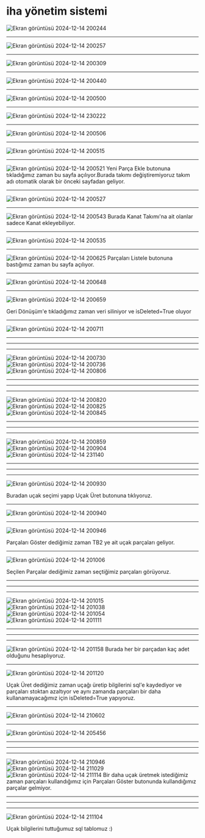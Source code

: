 # iha yönetim sistemi
![Ekran görüntüsü 2024-12-14 200244](https://github.com/user-attachments/assets/772dc5a2-81d2-4e7f-9522-441b0271a57e)
<hr>

![Ekran görüntüsü 2024-12-14 200257](https://github.com/user-attachments/assets/2aa16ec6-7c4b-4983-bb75-6e0f0e813566)
<hr>

![Ekran görüntüsü 2024-12-14 200309](https://github.com/user-attachments/assets/abd6dd0d-746c-47dd-be3f-3146cd64fec5)
<hr>

![Ekran görüntüsü 2024-12-14 200440](https://github.com/user-attachments/assets/03167acc-98bf-49f7-aad3-21a7a8b6fb2c)
<hr>

![Ekran görüntüsü 2024-12-14 200500](https://github.com/user-attachments/assets/09c6ac6e-34d2-496c-9796-858ba6e4328f)
<hr>

![Ekran görüntüsü 2024-12-14 230222](https://github.com/user-attachments/assets/8ebd3321-f113-458f-b33f-a3da42749628)
<hr>

![Ekran görüntüsü 2024-12-14 200506](https://github.com/user-attachments/assets/db23c517-ab1c-45d7-b09c-431c9d32dfb3)
<hr>

![Ekran görüntüsü 2024-12-14 200515](https://github.com/user-attachments/assets/4c4533b0-2db1-4533-b7d5-f3546704576c)
<hr>

![Ekran görüntüsü 2024-12-14 200521](https://github.com/user-attachments/assets/24556321-9263-4fe1-8731-c393dd646d51)
Yeni Parça Ekle butonuna tıkladığımız zaman bu sayfa açılıyor.Burada takımı değiştiremiyoruz takım adı otomatik olarak bir önceki sayfadan geliyor.
<hr>

![Ekran görüntüsü 2024-12-14 200527](https://github.com/user-attachments/assets/1301723e-2acc-4ff9-b292-239470a64ece)
<hr>

![Ekran görüntüsü 2024-12-14 200543](https://github.com/user-attachments/assets/fbdeba86-82aa-4a0e-b76f-0ef30dbcb1fc)
Burada Kanat Takımı'na ait olanlar sadece Kanat ekleyebiliyor.
<hr>

![Ekran görüntüsü 2024-12-14 200535](https://github.com/user-attachments/assets/50e3f41d-29f2-4ba2-8521-63e9c9e206f3)
<hr>

![Ekran görüntüsü 2024-12-14 200625](https://github.com/user-attachments/assets/047d02e5-d98d-4678-b852-7855ba749b5c)
Parçaları Listele butonuna bastığımız zaman bu sayfa açılıyor.
<hr>

![Ekran görüntüsü 2024-12-14 200648](https://github.com/user-attachments/assets/a5e175e3-64f7-4f65-83d9-ec3019b7f8dd)
<hr>

![Ekran görüntüsü 2024-12-14 200659](https://github.com/user-attachments/assets/d82b458f-4604-490c-977b-465bc1622ea2)

Geri Dönüşüm'e tıkladığımız zaman veri siliniyor ve isDeleted=True oluyor 
<hr>

![Ekran görüntüsü 2024-12-14 200711](https://github.com/user-attachments/assets/6f27a5fd-02b3-497c-a6c2-491d1e9c528a)
<hr><hr><hr>

![Ekran görüntüsü 2024-12-14 200730](https://github.com/user-attachments/assets/d8691890-12be-40d7-bd4c-40ac8a9ee139)
![Ekran görüntüsü 2024-12-14 200736](https://github.com/user-attachments/assets/3e930faa-121a-4aa2-9f09-333538616969)
![Ekran görüntüsü 2024-12-14 200806](https://github.com/user-attachments/assets/09730a19-da25-4b83-8014-b12857d0dc83)
<hr><hr><hr>

![Ekran görüntüsü 2024-12-14 200820](https://github.com/user-attachments/assets/3ca037d6-c8b2-4235-9909-ad7ea4b3ab89)
![Ekran görüntüsü 2024-12-14 200825](https://github.com/user-attachments/assets/b3622f94-3cba-45d1-ba65-4282fcafede7)
![Ekran görüntüsü 2024-12-14 200845](https://github.com/user-attachments/assets/c79da436-7f68-4dc1-819c-7b7539373a8c)
<hr><hr><hr>

![Ekran görüntüsü 2024-12-14 200859](https://github.com/user-attachments/assets/f1df2e0f-3a5f-4195-9327-0ed0a1468a16)
![Ekran görüntüsü 2024-12-14 200904](https://github.com/user-attachments/assets/b82371bb-25ef-401c-ab56-b0362adae7a3)
![Ekran görüntüsü 2024-12-14 231140](https://github.com/user-attachments/assets/7f844017-65af-4e86-954e-feb047573748)
<hr><hr><hr>

![Ekran görüntüsü 2024-12-14 200930](https://github.com/user-attachments/assets/a0f990c1-58f7-4570-9a67-e0c794eabd2e)

Buradan uçak seçimi yapıp Uçak Üret butonuna tıklıyoruz.
<hr>

![Ekran görüntüsü 2024-12-14 200940](https://github.com/user-attachments/assets/88826224-9d84-4789-bde9-4c48082381b4)
<hr>

![Ekran görüntüsü 2024-12-14 200946](https://github.com/user-attachments/assets/a6919501-1f99-4aee-a7d9-4959aa8f6721)

Parçaları Göster dediğimiz zaman TB2 ye ait uçak parçaları geliyor.
<hr>

![Ekran görüntüsü 2024-12-14 201006](https://github.com/user-attachments/assets/d71ebd32-8980-44bf-85d1-bf439bad49e7)

Seçilen Parçalar dediğimiz zaman seçtiğimiz parçaları görüyoruz.
<hr><hr><hr>

![Ekran görüntüsü 2024-12-14 201015](https://github.com/user-attachments/assets/afdaf39c-c654-4800-8688-5404b7617553)
![Ekran görüntüsü 2024-12-14 201038](https://github.com/user-attachments/assets/48b02876-aaea-416f-9b36-fe9674e87112)
![Ekran görüntüsü 2024-12-14 201054](https://github.com/user-attachments/assets/34f2993d-81c6-4d9e-90a5-c9312ed8d18d)
![Ekran görüntüsü 2024-12-14 201111](https://github.com/user-attachments/assets/c0cad11b-ea1f-4833-bc97-d325197d6242)
<hr><hr><hr>

![Ekran görüntüsü 2024-12-14 201158](https://github.com/user-attachments/assets/a6253803-c4c3-495b-acdd-4fc8a0d1a114)
Burada her bir parçadan kaç adet olduğunu hesaplıyoruz.
<hr>

![Ekran görüntüsü 2024-12-14 201120](https://github.com/user-attachments/assets/4d95dcb0-2bf4-4d09-9964-2bbdf2f6511a)

Uçak Üret dediğimiz zaman uçağı üretip bilgilerini sql'e kaydediyor ve parçaları stoktan azaltıyor ve aynı zamanda parçaları bir daha kullanamayacağımız için isDeleted=True yapıyoruz.
<hr>

![Ekran görüntüsü 2024-12-14 210602](https://github.com/user-attachments/assets/a539173a-ae68-40b6-a361-38cc06632550)
<hr>

![Ekran görüntüsü 2024-12-14 205456](https://github.com/user-attachments/assets/3015621d-894b-4113-b8a2-a319f06fa83c)
<hr><hr><hr>

![Ekran görüntüsü 2024-12-14 210946](https://github.com/user-attachments/assets/ee51c460-e3d8-4511-abaf-3839b0e12c7b)
![Ekran görüntüsü 2024-12-14 211029](https://github.com/user-attachments/assets/71cad6a3-396a-4dea-9a60-87c5aa901cc6)
![Ekran görüntüsü 2024-12-14 211114](https://github.com/user-attachments/assets/c1f42f51-1f6d-45ba-b84e-5931e34c2b09)
Bir daha uçak üretmek istediğimiz zaman parçaları kullandığımız için Parçaları Göster butonunda kullandığımız parçalar gelmiyor.

<hr><hr><hr>

![Ekran görüntüsü 2024-12-14 211104](https://github.com/user-attachments/assets/8f2987a4-088a-419a-a0bd-0051972721bc)

Uçak bilgilerini tuttuğumuz sql tablomuz :) 





































